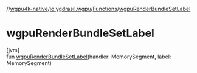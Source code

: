 //[wgpu4k-native](../../../index.md)/[io.ygdrasil.wgpu](../index.md)/[Functions](index.md)/[wgpuRenderBundleSetLabel](wgpu-render-bundle-set-label.md)

# wgpuRenderBundleSetLabel

[jvm]\
fun [wgpuRenderBundleSetLabel](wgpu-render-bundle-set-label.md)(handler: MemorySegment, label: MemorySegment)
